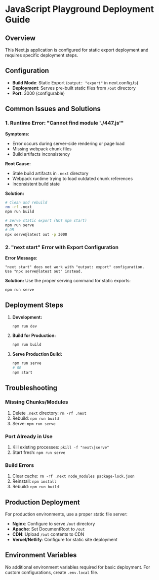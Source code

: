 # JavaScript Playground Deployment Guide

## Overview
This Next.js application is configured for static export deployment and requires specific deployment steps.

## Configuration
- **Build Mode**: Static Export (`output: "export"` in next.config.ts)
- **Deployment**: Serves pre-built static files from `/out` directory
- **Port**: 3000 (configurable)

## Common Issues and Solutions

### 1. Runtime Error: "Cannot find module './447.js'"

**Symptoms:**
- Error occurs during server-side rendering or page load
- Missing webpack chunk files
- Build artifacts inconsistency

**Root Cause:**
- Stale build artifacts in `.next` directory
- Webpack runtime trying to load outdated chunk references
- Inconsistent build state

**Solution:**
```bash
# Clean and rebuild
rm -rf .next
npm run build

# Serve static export (NOT npm start)
npm run serve
# OR
npx serve@latest out -p 3000
```

### 2. "next start" Error with Export Configuration

**Error Message:**
```
"next start" does not work with "output: export" configuration.
Use "npx serve@latest out" instead.
```

**Solution:**
Use the proper serving command for static exports:
```bash
npm run serve
```

## Deployment Steps

1. **Development:**
   ```bash
   npm run dev
   ```

2. **Build for Production:**
   ```bash
   npm run build
   ```

3. **Serve Production Build:**
   ```bash
   npm run serve
   # OR
   npm start
   ```

## Troubleshooting

### Missing Chunks/Modules
1. Delete `.next` directory: `rm -rf .next`
2. Rebuild: `npm run build`
3. Serve: `npm run serve`

### Port Already in Use
1. Kill existing processes: `pkill -f "next\|serve"`
2. Start fresh: `npm run serve`

### Build Errors
1. Clear cache: `rm -rf .next node_modules package-lock.json`
2. Reinstall: `npm install`
3. Rebuild: `npm run build`

## Production Deployment

For production environments, use a proper static file server:
- **Nginx**: Configure to serve `/out` directory
- **Apache**: Set DocumentRoot to `/out`
- **CDN**: Upload `/out` contents to CDN
- **Vercel/Netlify**: Configure for static site deployment

## Environment Variables

No additional environment variables required for basic deployment.
For custom configurations, create `.env.local` file.
